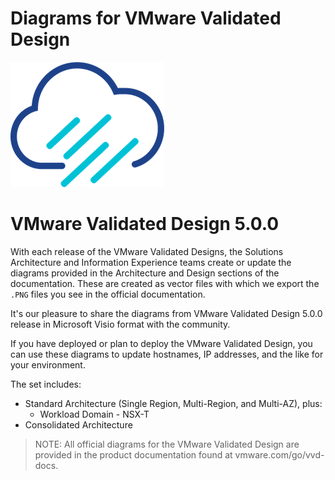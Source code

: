 
# Diagrams for VMware Validated Design

![Rainpole](icon.png)

# VMware Validated Design 5.0.0

With each release of the VMware Validated Designs, the Solutions Architecture and Information Experience teams create or update the diagrams provided in the Architecture and Design sections of the documentation. These are created as vector files with which we export the `.PNG` files you see in the official documentation.

It's our pleasure to share the diagrams from VMware Validated Design 5.0.0 release in Microsoft Visio format with the community. 

If you have deployed or plan to deploy the VMware Validated Design, you can use these diagrams to update hostnames, IP addresses, and the like for your environment.

The set includes:

* Standard Architecture (Single Region, Multi-Region, and Multi-AZ), plus:
    * Workload Domain - NSX-T
* Consolidated Architecture

> NOTE: All official diagrams for the VMware Validated Design are provided in the product documentation found at vmware.com/go/vvd-docs.

